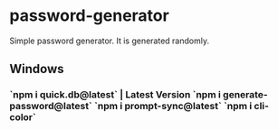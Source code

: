 # password-generator
Simple password generator.
It is generated randomly.


<h2>
  Windows
  </h2>
<h3>
 `npm i quick.db@latest` | Latest Version
  `npm i generate-password@latest`
  `npm i prompt-sync@latest`
  `npm i cli-color`
  </h3>

